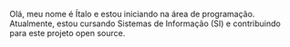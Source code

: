 Olá, meu nome é Ítalo e estou iniciando na área de programação. Atualmente, estou cursando Sistemas de Informação (SI) e contribuindo para este projeto open source.
